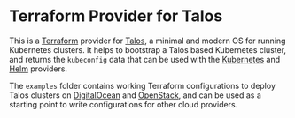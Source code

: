 # Terraform Provider for Talos

This is a [Terraform](https://www.terraform.io) provider for [Talos](https://www.talos.dev), a minimal and modern OS for running Kubernetes clusters. It helps to bootstrap a Talos based Kubernetes cluster, and returns the `kubeconfig` data that can be used with the [Kubernetes](https://registry.terraform.io/providers/hashicorp/kubernetes/latest) and [Helm](https://registry.terraform.io/providers/hashicorp/helm/latest) providers.

The `examples` folder contains working Terraform configurations to deploy Talos clusters on [DigitalOcean](https://www.digitalocean.com) and [OpenStack](https://www.openstack.org), and can be used as a starting point to write configurations for other cloud providers.
